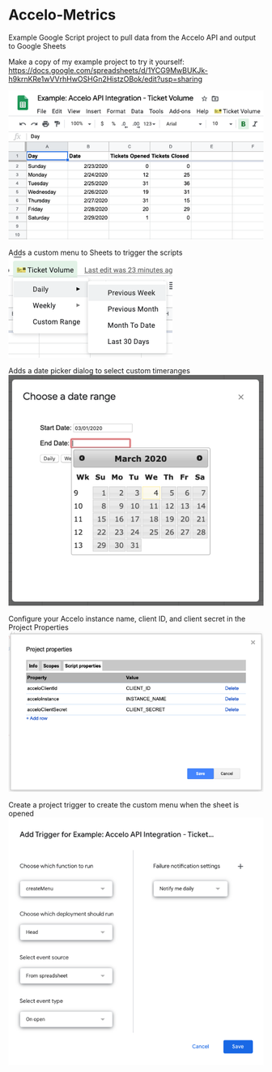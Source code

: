 # Accelo-Metrics
Example Google Script project to pull data from the Accelo API and output to Google Sheets

Make a copy of my example project to try it yourself: https://docs.google.com/spreadsheets/d/1YCG9MwBUKJk-h9krnKRe1wVVrhHwOSHGn2HistzOBok/edit?usp=sharing

![Example Data](https://github.com/Ignition-IT/Accelo-Metrics/blob/master/example_data.png?raw=true)

Adds a custom menu to Sheets to trigger the scripts
![Custom Menu](https://github.com/Ignition-IT/Accelo-Metrics/blob/master/custom_menu.png?raw=true)

Adds a date picker dialog to select custom timeranges
![Custom Date Picker](https://github.com/Ignition-IT/Accelo-Metrics/blob/master/custom_date_picker.png?raw=true)

Configure your Accelo instance name, client ID, and client secret in the Project Properties
![Project Properties](https://github.com/Ignition-IT/Accelo-Metrics/blob/master/project_properties.png?raw=true)

Create a project trigger to create the custom menu when the sheet is opened
![Menu Trigger](https://github.com/Ignition-IT/Accelo-Metrics/blob/master/menu_trigger.png?raw=true)

